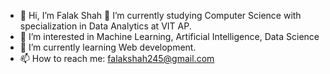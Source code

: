 - 👋 Hi, I’m Falak Shah
🔭 I’m currently studying Computer Science with specialization in Data Analytics at VIT AP.
- 👀 I’m interested in Machine Learning, Artificial Intelligence, Data Science
- 🌱 I’m currently learning Web development.
- 📫 How to reach me: falakshah245@gmail.com

<!---
Falak-glitch/Falak-glitch is a ✨ special ✨ repository because its `README.md` (this file) appears on your GitHub profile.
You can click the Preview link to take a look at your changes.
--->
